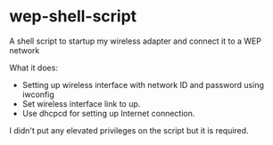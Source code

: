 # wep-shell-script
A shell script to startup my wireless adapter and connect it to a WEP network


What it does:
* Setting up wireless interface with network ID and password using iwconfig
* Set wireless interface link to up.
* Use dhcpcd for setting up Internet connection.

I didn't put any elevated privileges on the script but it is required.
